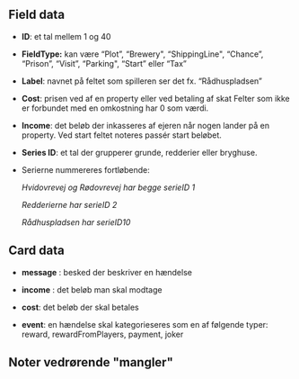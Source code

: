 ## Field data


- **ID**: et tal mellem 1 og 40

- **FieldType:** kan være “Plot”, “Brewery", “ShippingLine", “Chance”, “Prison”, “Visit”, “Parking", “Start” eller “Tax”

- **Label**: navnet på feltet som spilleren ser det
  fx. “Rådhuspladsen”

- **Cost**: prisen ved af en property eller ved betaling af skat
  Felter som ikke er forbundet med en omkostning har 0 som værdi.

- **Income**: det beløb der inkasseres af ejeren når nogen lander på en property.
  Ved start feltet noteres passér start beløbet.

- **Series ID**: et tal der grupperer grunde, redderier eller bryghuse.
- Serierne nummereres fortløbende:

  _Hvidovrevej og Rødovrevej har begge serieID 1_

  _Redderierne har serieID 2_

  _Rådhuspladsen har serieID10_


## Card data

- **message** : besked der beskriver en hændelse

- **income** : det beløb man skal modtage

- **cost**: det beløb der skal betales

- **event**: en hændelse skal kategorieseres som en af følgende typer: reward, rewardFromPlayers, payment, joker


## Noter vedrørende "mangler"

